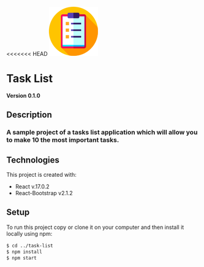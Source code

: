 <<<<<<< HEAD
![list](./src/assets/list.png)

# Task List

**Version 0.1.0**

## Description

### A sample project of a tasks list application which will allow you to make 10 the most important tasks.

## Technologies

This project is created with:

- React v.17.0.2
- React-Bootstrap v2.1.2

## Setup

To run this project copy or clone it on your computer and then install it locally using npm:

```
$ cd ../task-list
$ npm install
$ npm start
```

